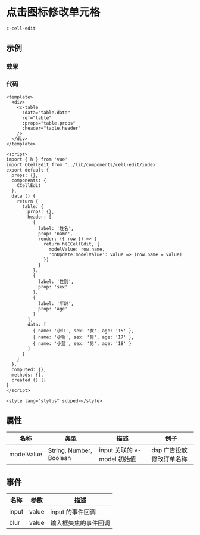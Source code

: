 # 点击图标修改单元格

`c-cell-edit`

## 示例

### 效果

<Demo>
  <CellEditDemo />
</Demo>

### 代码

```vue
<template>
  <div>
    <c-table
      :data="table.data"
      ref="table"
      :props="table.props"
      :header="table.header"
    />
  </div>
</template>

<script>
import { h } from 'vue'
import CCellEdit from '../lib/components/cell-edit/index'
export default {
  props: {},
  components: {
    CCellEdit
  },
  data () {
    return {
      table: {
        props: {},
        header: [
          {
            label: '姓名',
            prop: 'name',
            render: ({ row }) => {
              return h(CCellEdit, {
                modelValue: row.name,
                'onUpdate:modelValue': value => (row.name = value)
              })
            }
          },
          {
            label: '性别',
            prop: 'sex'
          },
          {
            label: '年龄',
            prop: 'age'
          }
        ],
        data: [
          { name: '小红', sex: '女', age: '15' },
          { name: '小明', sex: '男', age: '17' },
          { name: '小蓝', sex: '男', age: '18' }
        ]
      }
    }
  },
  computed: {},
  methods: {},
  created () {}
}
</script>

<style lang="stylus" scoped></style>
```

## 属性

| 名称       | 类型                    | 描述                        | 例子                     |
| ---------- | ----------------------- | --------------------------- | ------------------------ |
| modelValue | String, Number, Boolean | input 关联的 v-model 初始值 | dsp 广告投放修改订单名称 |

## 事件

| 名称  | 参数  | 描述                 |
| ----- | ----- | -------------------- |
| input | value | input 的事件回调     |
| blur  | value | 输入框失焦的事件回调 |
